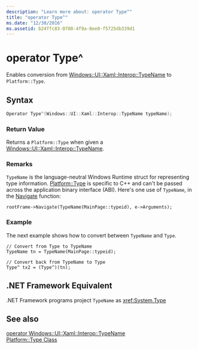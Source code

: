 ```yaml
---
description: "Learn more about: operator Type^"
title: "operator Type^"
ms.date: "12/30/2016"
ms.assetid: b24ffc83-0780-4f9a-8ee0-f5725db339d1
---
```

# operator Type^

Enables conversion from [Windows::UI::Xaml::Interop::TypeName](/uwp/api/windows.ui.xaml.interop.typename) to `Platform::Type`.

## Syntax

```cpp
Operator Type^(Windows::UI::Xaml::Interop::TypeName typeName);
```

### Return Value

Returns a `Platform::Type` when given a [Windows::UI::Xaml::Interop::TypeName](/uwp/api/windows.ui.xaml.interop.typename).

### Remarks

`TypeName` is the language-neutral Windows Runtime struct for representing type information. [Platform::Type](../cppcx/platform-type-class.md) is specific to C++ and can't be passed across the application binary interface (ABI). Here's one use of `TypeName`, in the [Navigate](/uwp/api/windows.ui.xaml.controls.frame.navigate) function:

```
rootFrame->Navigate(TypeName(MainPage::typeid), e->Arguments);
```

### Example

The next example shows how to convert between `TypeName` and `Type`.

```
// Convert from Type to TypeName
TypeName tn = TypeName(MainPage::typeid);

// Convert back from TypeName to Type
Type^ tx2 = (Type^)(tn);
```

## .NET Framework Equivalent

.NET Framework programs project `TypeName` as <xref:System.Type>

## See also

[operator Windows::UI::Xaml::Interop::TypeName](../cppcx/operator-windows-ui-xaml-interop-typename.md)<br/>
[Platform::Type Class](../cppcx/platform-type-class.md)
